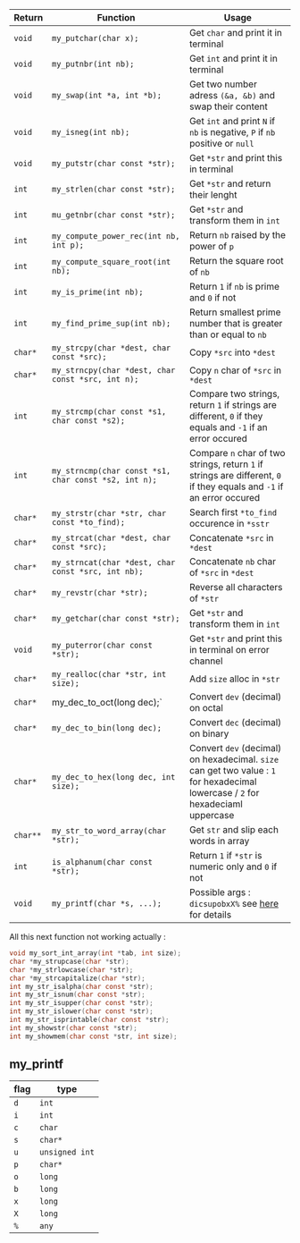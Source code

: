 | Return | Function | Usage | 
| --- | --- | --- |
| `void` | `my_putchar(char x);` | Get `char` and print it in terminal |
| `void` | `my_putnbr(int nb);` | Get `int` and print it in terminal |
| `void` | `my_swap(int *a, int *b);` | Get two number adress `(&a, &b)` and swap their content |
| `void` | `my_isneg(int nb);` | Get `int` and print `N` if `nb` is negative, `P` if `nb` positive or `null` |
| `void` | `my_putstr(char const *str);` | Get `*str` and print this in terminal |
| `int` | `my_strlen(char const *str);` | Get `*str` and return their lenght |
| `int` | `mu_getnbr(char const *str);` | Get `*str` and transform them in `int` |
| `int` | `my_compute_power_rec(int nb, int p);` | Return `nb` raised by the power of `p` |
| `int` | `my_compute_square_root(int nb);` | Return the square root of `nb` |
| `int` | `my_is_prime(int nb);` | Return `1` if `nb` is prime and `0` if not |
| `int` | `my_find_prime_sup(int nb);` | Return smallest prime number that is greater than or equal to `nb` |
| `char*` | `my_strcpy(char *dest, char const *src);` | Copy `*src` into `*dest` |
| `char*` | `my_strncpy(char *dest, char const *src, int n);` | Copy `n` char of `*src` in `*dest` |
| `int` | `my_strcmp(char const *s1, char const *s2);` | Compare two strings, return `1` if strings are different, `0` if they equals and `-1` if an error occured |
| `int` | `my_strncmp(char const *s1, char const *s2, int n);` | Compare `n` char of two strings, return `1` if strings are different, `0` if they equals and `-1` if an error occured |
| `char*` | `my_strstr(char *str, char const *to_find);` | Search first `*to_find` occurence in `*sstr` |
| `char*` | `my_strcat(char *dest, char const *src);` | Concatenate `*src` in `*dest` |
| `char*` | `my_strncat(char *dest, char const *src, int nb);` | Concatenate `nb` char of `*src` in `*dest` |
| `char*` | `my_revstr(char *str);` | Reverse all characters of `*str` |
| `char*` | `my_getchar(char const *str);` | Get `*str` and transform them in `int` |
| `void` | `my_puterror(char const *str);` | Get `*str` and print this in terminal on error channel |
| `char*` | `my_realloc(char *str, int size);` | Add `size` alloc in `*str` |
| `char*` | my_dec_to_oct(long dec);` | Convert `dev` (decimal) on octal |
| `char*` | `my_dec_to_bin(long dec);` | Convert `dec` (decimal) on binary |
| `char*` | `my_dec_to_hex(long dec, int size);` | Convert `dev` (decimal) on hexadecimal. `size` can get two value : `1` for hexadecimal lowercase / `2` for hexadeciaml uppercase |
| `char**` | `my_str_to_word_array(char *str);` | Get `str` and slip each words in array |
| `int` | `is_alphanum(char const *str);` | Return `1` if `*str` is numeric only and `0` if not |
| `void` | `my_printf(char *s, ...);` | Possible args : `dicsupobxX%` see [here](#printf) for details |



All this next function not working actually :
```c
void my_sort_int_array(int *tab, int size);
char *my_strupcase(char *str);
char *my_strlowcase(char *str);
char *my_strcapitalize(char *str);
int my_str_isalpha(char const *str);
int my_str_isnum(char const *str);
int my_str_isupper(char const *str);
int my_str_islower(char const *str);
int my_str_isprintable(char const *str);
int my_showstr(char const *str);
int my_showmem(char const *str, int size);
```


## <a name="printf"></a> my_printf

| flag | type |
| ---- | ---- |
| `d` | `int` |
| `i` | `int` |
| `c` | `char` |
| `s` | `char*` |
| `u` | `unsigned int` |
| `p` | `char*` |
| `o` | `long` |
| `b` | `long` |
| `x` | `long` |
| `X` | `long` |
| `%` | `any` |